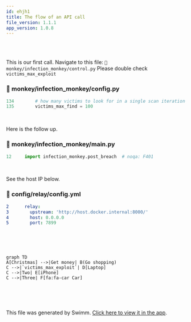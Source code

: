 ```yaml
---
id: ehjh1
title: The flow of an API call
file_version: 1.1.1
app_version: 1.0.8
---
```


<br/>

<br/>

This is our first call. Navigate to this file: `📄 monkey/infection_monkey/control.py` Please double check `victims_max_exploit`<swm-token data-swm-token=":monkey/infection_monkey/config.py:138:1:1:`    victims_max_exploit = 100`"/>
<!-- NOTE-swimm-snippet: the lines below link your snippet to Swimm -->
### 📄 monkey/infection_monkey/config.py
```python
134        # how many victims to look for in a single scan iteration
135        victims_max_find = 100
```

<br/>

Here is the follow up.
<!-- NOTE-swimm-snippet: the lines below link your snippet to Swimm -->
### 📄 monkey/infection_monkey/main.py
```python
12     import infection_monkey.post_breach  # noqa: F401
```

<br/>

See the host IP below.
<!-- NOTE-swimm-snippet: the lines below link your snippet to Swimm -->
<!-- NOTE-swimm-repo ::Z2l0aHViJTNBJTNBZnJvbnRlbmQtc3dpbW0lM0ElM0FyaWNhcmRvbG9wZXpn:: -->
### 📄 config/relay/config.yml
```yaml
2      relay:
3        upstream: 'http://host.docker.internal:8000/'
4        host: 0.0.0.0
5        port: 7899
```

<br/>

<br/>

<br/>

<!--MERMAID {width:100}-->
```mermaid
graph TD
A[Christmas] -->|Get money| B(Go shopping)
C -->|`victims_max_exploit`| D[Laptop]
C -->|Two| E[iPhone]
C -->|Three| F[fa:fa-car Car]
```
<!--MCONTENT {content: "graph TD<br/>\nA\\[Christmas\\] \\-\\-\\>|Get money| B(Go shopping)<br/>\nC \\-\\-\\>|`victims_max_exploit`<swm-token data-swm-token=\":monkey/infection_monkey/config.py:138:1:1:`    victims_max_exploit = 100`\"/>| D\\[Laptop\\]<br/>\nC \\-\\-\\>|Two| E\\[iPhone\\]<br/>\nC \\-\\-\\>|Three| F\\[fa:fa-car Car\\]<br/>"} --->

<br/>

<br/>

<br/>

This file was generated by Swimm. [Click here to view it in the app](https://app.swimm.io/repos/Z2l0aHViJTNBJTNBYmFja2VuZC1zd2ltbSUzQSUzQXJpY2FyZG9sb3Blemc=/docs/ehjh1).
